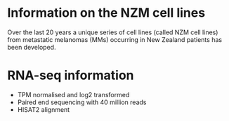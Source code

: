 # Information on the NZM cell lines 

Over the last 20 years a unique series of cell lines (called NZM cell lines) from metastatic melanomas (MMs) occurring in New Zealand patients has been developed. 

# RNA-seq information 

- TPM normalised and log2 transformed
- Paired end sequencing with 40 million reads
- HISAT2 alignment




